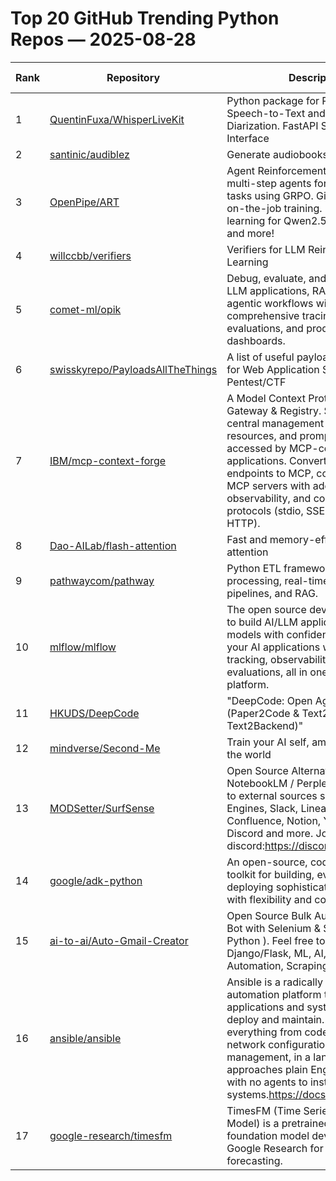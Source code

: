 # Top 20 GitHub Trending Python Repos — 2025-08-28

| Rank | Repository | Description | Stars Today |
|------|------------|-------------|-------------|
| 1 | [QuentinFuxa/WhisperLiveKit](https://github.com/QuentinFuxa/WhisperLiveKit) | Python package for Real-time, Local Speech-to-Text and Speaker Diarization. FastAPI Server & Web Interface | 160 |
| 2 | [santinic/audiblez](https://github.com/santinic/audiblez) | Generate audiobooks from e-books | 55 |
| 3 | [OpenPipe/ART](https://github.com/OpenPipe/ART) | Agent Reinforcement Trainer: train multi-step agents for real-world tasks using GRPO. Give your agents on-the-job training. Reinforcement learning for Qwen2.5, Qwen3, Llama, and more! | 74 |
| 4 | [willccbb/verifiers](https://github.com/willccbb/verifiers) | Verifiers for LLM Reinforcement Learning | 180 |
| 5 | [comet-ml/opik](https://github.com/comet-ml/opik) | Debug, evaluate, and monitor your LLM applications, RAG systems, and agentic workflows with comprehensive tracing, automated evaluations, and production-ready dashboards. | 114 |
| 6 | [swisskyrepo/PayloadsAllTheThings](https://github.com/swisskyrepo/PayloadsAllTheThings) | A list of useful payloads and bypass for Web Application Security and Pentest/CTF | 27 |
| 7 | [IBM/mcp-context-forge](https://github.com/IBM/mcp-context-forge) | A Model Context Protocol (MCP) Gateway & Registry. Serves as a central management point for tools, resources, and prompts that can be accessed by MCP-compatible LLM applications. Converts REST API endpoints to MCP, composes virtual MCP servers with added security and observability, and converts between protocols (stdio, SSE, Streamable HTTP). | 225 |
| 8 | [Dao-AILab/flash-attention](https://github.com/Dao-AILab/flash-attention) | Fast and memory-efficient exact attention | 43 |
| 9 | [pathwaycom/pathway](https://github.com/pathwaycom/pathway) | Python ETL framework for stream processing, real-time analytics, LLM pipelines, and RAG. | 178 |
| 10 | [mlflow/mlflow](https://github.com/mlflow/mlflow) | The open source developer platform to build AI/LLM applications and models with confidence. Enhance your AI applications with end-to-end tracking, observability, and evaluations, all in one integrated platform. | 21 |
| 11 | [HKUDS/DeepCode](https://github.com/HKUDS/DeepCode) | "DeepCode: Open Agentic Coding (Paper2Code & Text2Web & Text2Backend)" | 327 |
| 12 | [mindverse/Second-Me](https://github.com/mindverse/Second-Me) | Train your AI self, amplify you, bridge the world | 9 |
| 13 | [MODSetter/SurfSense](https://github.com/MODSetter/SurfSense) | Open Source Alternative to NotebookLM / Perplexity, connected to external sources such as Search Engines, Slack, Linear, Jira, ClickUp, Confluence, Notion, YouTube, GitHub, Discord and more. Join our discord:https://discord.gg/ejRNvftDp9 | 252 |
| 14 | [google/adk-python](https://github.com/google/adk-python) | An open-source, code-first Python toolkit for building, evaluating, and deploying sophisticated AI agents with flexibility and control. | 64 |
| 15 | [ai-to-ai/Auto-Gmail-Creator](https://github.com/ai-to-ai/Auto-Gmail-Creator) | Open Source Bulk Auto Gmail Creator Bot with Selenium & Seleniumwire ( Python ). Feel free to contact me with Django/Flask, ML, AI, GPT, Automation, Scraping. | 42 |
| 16 | [ansible/ansible](https://github.com/ansible/ansible) | Ansible is a radically simple IT automation platform that makes your applications and systems easier to deploy and maintain. Automate everything from code deployment to network configuration to cloud management, in a language that approaches plain English, using SSH, with no agents to install on remote systems.https://docs.ansible.com. | 19 |
| 17 | [google-research/timesfm](https://github.com/google-research/timesfm) | TimesFM (Time Series Foundation Model) is a pretrained time-series foundation model developed by Google Research for time-series forecasting. | 64 |
